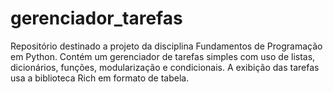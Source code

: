 # gerenciador_tarefas
Repositório destinado a projeto da disciplina Fundamentos de Programação em Python. Contém um gerenciador de tarefas simples com uso de listas, dicionários, funções, modularização e condicionais. A exibição das tarefas usa a biblioteca Rich em formato de tabela.
